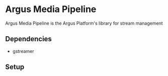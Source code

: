 # Argus Media Pipeline

Argus Media Pipeline is the Argus Platform's library for stream management


## Dependencies

* gstreamer

## Setup
